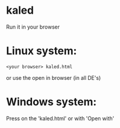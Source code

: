 # kaled
Run it in your browser
# Linux system:
```
<your browser> kaled.html
```
or use the open in browser (in all DE's)
# Windows system:
Press on the 'kaled.html' or with 'Open with'
